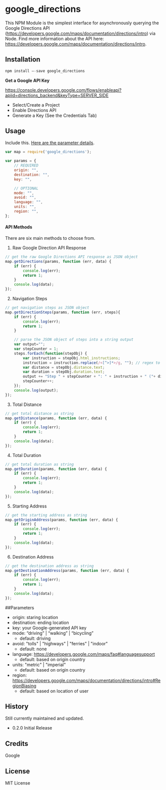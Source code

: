 google_directions
=========

This NPM Module is the simplest interface for asynchronously querying the Google Directions API (https://developers.google.com/maps/documentation/directions/intro) via Node. Find more information about the API here: https://developers.google.com/maps/documentation/directions/intro.

## Installation
```javascript
npm install —-save google_directions
```
**Get a Google API Key**

https://console.developers.google.com/flows/enableapi?apiid=directions_backend&keyType=SERVER_SIDE

* Select/Create a Project
* Enable Directions API
* Generate a Key (See the Credentials Tab)

## Usage
Include this. [Here are the parameter details](#parameters).
```javascript
var map = require('google_directions');

var params = {
	// REQUIRED
	origin: "",
	destination: "",
	key: "",

	// OPTIONAL
	mode: "",
	avoid: "",
	language: "",
	units: "",
	region: "",
};
```
#### API Methods

There are six main methods to choose from.

1) Raw Google Direction API Response <JSON>
```javascript
// get the raw Google Directions API response as JSON object
map.getDirections(params, function (err, data) {
	if (err) {
		console.log(err);
		return 1;
	}
	console.log(data);
});
```
2) Navigation Steps <JSON>
```javascript
// get navigation steps as JSON object
map.getDirectionSteps(params, function (err, steps){
	if (err) {
		console.log(err);
		return 1;
	}

	// parse the JSON object of steps into a string output
	var output="";
	var stepCounter = 1;
	steps.forEach(function(stepObj) {
		var instruction = stepObj.html_instructions;
		instruction = instruction.replace(/<[^>]*>/g, ""); // regex to remove html tags
		var distance = stepObj.distance.text;
		var duration = stepObj.duration.text;
		output += "Step " + stepCounter + ": " + instruction + " ("+ distance +"/"+ duration+")\n";
		stepCounter++;
	});	
	console.log(output);
});
```

3) Total Distance <String>
```javascript
// get total distance as string
map.getDistance(params, function (err, data) {
	if (err) {
		console.log(err);
		return 1;
	}
	console.log(data);
});
```

4) Total Duration <String>
```javascript
// get total duration as string
map.getDuration(params, function (err, data) {
	if (err) {
		console.log(err);
		return 1;
	}
	console.log(data);
});
```

5) Starting Address <String>
```javascript
// get the starting address as string
map.getOriginAddress(params, function (err, data) {
	if (err) {
		console.log(err);
		return 1;
	}
	console.log(data);
});
```

6) Destination Address <String>
```javascript
// get the destination address as string
map.getDestinationAddress(params, function (err, data) {
	if (err) {
		console.log(err);
		return 1;
	}
	console.log(data);
});
```

##<a name=“parameters”></a>Parameters
* origin: staring location
* destination: ending location
* key: your Google-generated API key
* mode: “driving” | “walking” | “bicycling”
  * default: driving
* avoid: "tolls" | "highways" | "ferries" | "indoor"
  * default: none
* language: https://developers.google.com/maps/faq#languagesupport
  * default: based on origin country
* units: "metric" | "imperial"
  * default: based on origin country
* region: https://developers.google.com/maps/documentation/directions/intro#RegionBiasing
  * default: based on location of user

## History
Still currently maintained and updated.
* 0.2.0 Initial Release

## Credits
Google

## License
MIT License
